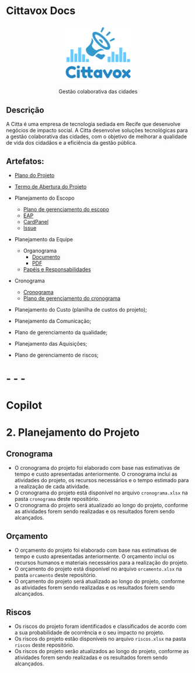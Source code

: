 # Cittavox Docs

<p align="center">
  <img src="./assets/cittavox-logo.png" alt="Cittavox Logo" width="200" />
</p>
<p align="center">Gestão colaborativa das cidades</p>

## Descrição
A Citta é uma empresa de tecnologia sediada em Recife que desenvolve negócios de impacto social. A Citta desenvolve soluções tecnológicas para a gestão colaborativa das cidades, com o objetivo de melhorar a qualidade de vida dos cidadãos e a eficiência da gestão pública.

## Artefatos:
  - [Plano do Projeto](https://docs.google.com/document/d/e/2PACX-1vS9GIu5bdN2a10EWafwahVOBDZhijZqbSR7Svp77YgR3vU6fwUGC3ZzslGJaNaTUfRvpmjRZshROpGd/pub)
  - [Termo de Abertura do Projeto](https://github.com/jrsmarcilio/cittavox-docs/blob/main/termo-abertura-do-projeto.md)
  - Planejamento do Escopo
    - [Plano de gerenciamento do escopo](https://github.com/jrsmarcilio/cittavox-docs/blob/4a8619bd43bb6e99821a98dc579696c82a093eed/planejamento/escopo/escopo.md)
    - [EAP](https://miro.com/app/board/uXjVMJVVRiA=/?share_link_id=95330730484)
    - [CardPanel](https://miro.com/app/board/uXjVMJVVRiA=/?openCardPanel=3458764554316707647)
    - [Issue](https://github.com/jrsmarcilio/cittavox-docs/issues/2)
  - Planejamento da Equipe
    - Organograma
      - [Documento](https://github.com/jrsmarcilio/cittavox-docs/blob/4a8619bd43bb6e99821a98dc579696c82a093eed/planejamento/equipe/organograma.md)
      - [PDF](https://github.com/jrsmarcilio/cittavox-docs/blob/4a8619bd43bb6e99821a98dc579696c82a093eed/assets/organograma-da-equipe.pdf)
    - [Papéis e Responsabilidades](https://github.com/jrsmarcilio/cittavox-docs/blob/4a8619bd43bb6e99821a98dc579696c82a093eed/planejamento/equipe/matriz-de-responsabilidade.md)
  - Cronograma
    - [Cronograma](https://github.com/jrsmarcilio/cittavox-docs/blob/4a8619bd43bb6e99821a98dc579696c82a093eed/cronograma/cronograma.xlsx)
    - [Plano de gerenciamento do cronograma]()

  - Planejamento do Custo (planilha de custos do projeto);
  - Planejamento da Comunicação;
  - Plano de gerenciamento da qualidade;
  - Planejamento das Aquisições;
  - Plano de gerenciamento de riscos;

# - - - 

# Copilot 

# 2. Planejamento do Projeto

## Cronograma
  - O cronograma do projeto foi elaborado com base nas estimativas de tempo e custo apresentadas anteriormente. O cronograma inclui as atividades do projeto, os recursos necessários e o tempo estimado para a realização de cada atividade.
  - O cronograma do projeto está disponível no arquivo `cronograma.xlsx` na pasta `cronograma` deste repositório.
  - O cronograma do projeto será atualizado ao longo do projeto, conforme as atividades forem sendo realizadas e os resultados forem sendo alcançados.

## Orçamento
  - O orçamento do projeto foi elaborado com base nas estimativas de tempo e custo apresentadas anteriormente. O orçamento inclui os recursos humanos e materiais necessários para a realização do projeto.
  - O orçamento do projeto está disponível no arquivo `orcamento.xlsx` na pasta `orcamento` deste repositório.
  - O orçamento do projeto será atualizado ao longo do projeto, conforme as atividades forem sendo realizadas e os resultados forem sendo alcançados.

## Riscos
  - Os riscos do projeto foram identificados e classificados de acordo com a sua probabilidade de ocorrência e o seu impacto no projeto.
  - Os riscos do projeto estão disponíveis no arquivo `riscos.xlsx` na pasta `riscos` deste repositório.
  - Os riscos do projeto serão atualizados ao longo do projeto, conforme as atividades forem sendo realizadas e os resultados forem sendo alcançados.